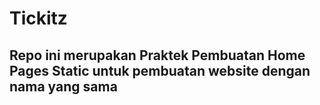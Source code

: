 # Tickitz

## Repo ini merupakan Praktek Pembuatan Home Pages Static untuk pembuatan website dengan nama yang sama
